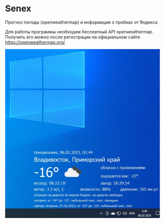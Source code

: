 # Senex
Прогноз погоды (openweathermap) и информация о пробках от Яндекса

Для работы программы необходим бесплатный API openweathermap. Получить его можно после регистрации на официальном сайте https://openweathermap.org/

![alt text](Senex.jpg)
